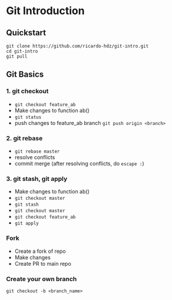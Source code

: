 # Git Introduction

## Quickstart
```
git clone https://github.com/ricardo-hdz/git-intro.git
cd git-intro
git pull
```

## Git Basics

### 1. git checkout <branch>
- `git checkout feature_ab`
- Make changes to function ab()
- `git status`
- push changes to feature_ab branch `git push origin <branch>`

### 2. git rebase <branch>
- `git rebase master`
- resolve conflicts
- commit merge (after resolving conflicts, do `escape :`)

### 3. git stash, git apply
- Make changes to function ab()
- `git checkout master`
- `git stash`
- `git checkout master`
- `git checkout feature_ab`
- `git apply`

### Fork
- Create a fork of repo
- Make changes
- Create PR to main repo

### Create your own branch
`git checkout -b <branch_name>`
